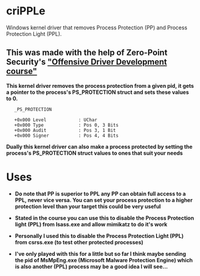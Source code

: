 # criPPLe
Windows kernel driver that removes Process Protection (PP) and Process Protection Light (PPL).

## This was made with the help of Zero-Point Security's ["Offensive Driver Development course"](https://training.zeropointsecurity.co.uk/courses/offensive-driver-development)

**This kernel driver removes the process protection from a given pid, it gets a pointer to the process's PS_PROTECTION struct and sets these values to 0.**

```
   _PS_PROTECTION

   +0x000 Level            : UChar
   +0x000 Type             : Pos 0, 3 Bits
   +0x000 Audit            : Pos 3, 1 Bit
   +0x000 Signer           : Pos 4, 4 Bits

```

**Dually this kernel driver can also make a process protected by setting the process's PS_PROTECTION struct values to ones that suit your needs**

# Uses

- **Do note that PP is superior to PPL any PP can obtain full access to a PPL, never vice versa. You can set your process protection to a higher protection level than your target this could be very useful**

- **Stated in the course you can use this to disable the Process Protection light (PPL) from lsass.exe and allow mimikatz to do it's work**

- **Personally I used this to disable the Process Protection Light (PPL) from csrss.exe (to test other protected processes)**

- **I've only played with this for a little but so far I think maybe sending the pid of MsMpEng.exe (Microsoft Malware Protection Engine) which is also another (PPL) process may be a good idea I will see...**
